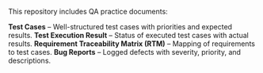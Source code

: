 
This repository includes QA practice documents:

**Test Cases** – Well-structured test cases with priorities and expected results.
**Test Execution Result** – Status of executed test cases with actual results.
**Requirement Traceability Matrix (RTM)** – Mapping of requirements to test cases.
**Bug Reports** – Logged defects with severity, priority, and descriptions.
